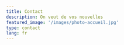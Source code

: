 ```yaml
---
title: Contact
description: On veut de vos nouvelles
featured_image: '/images/photo-accueil.jpg'
type: contact
lang: fr
---
```

